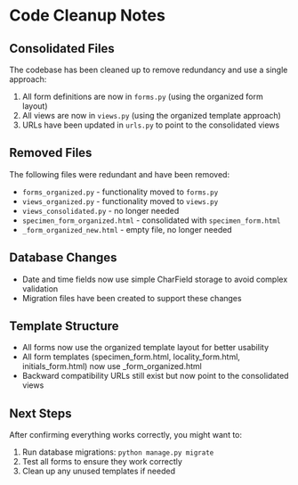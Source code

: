 # Code Cleanup Notes

## Consolidated Files
The codebase has been cleaned up to remove redundancy and use a single approach:

1. All form definitions are now in `forms.py` (using the organized form layout)
2. All views are now in `views.py` (using the organized template approach)
3. URLs have been updated in `urls.py` to point to the consolidated views

## Removed Files
The following files were redundant and have been removed:
- `forms_organized.py` - functionality moved to `forms.py`
- `views_organized.py` - functionality moved to `views.py`
- `views_consolidated.py` - no longer needed
- `specimen_form_organized.html` - consolidated with `specimen_form.html`
- `_form_organized_new.html` - empty file, no longer needed

## Database Changes
- Date and time fields now use simple CharField storage to avoid complex validation
- Migration files have been created to support these changes

## Template Structure
- All forms now use the organized template layout for better usability
- All form templates (specimen_form.html, locality_form.html, initials_form.html) now use _form_organized.html
- Backward compatibility URLs still exist but now point to the consolidated views

## Next Steps
After confirming everything works correctly, you might want to:
1. Run database migrations: `python manage.py migrate`
2. Test all forms to ensure they work correctly
3. Clean up any unused templates if needed
